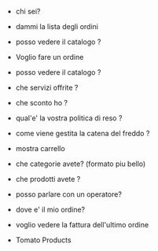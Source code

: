 - chi sei?
- dammi la lista degli ordini
- posso vedere il catalogo ?

- Voglio fare un ordine
- posso vedere il catalogo ?
- che servizi offrite ?
- che sconto ho ?
- qual'e' la vostra politica di reso ?
- come viene gestita la catena del freddo ?
- mostra carrello
- che categorie avete? (formato piu bello)
- che prodotti avete ? 
- posso parlare con un operatore?
- dove e' il mio ordine?
- voglio vedere la fattura dell'ultimo ordine


- Tomato Products
